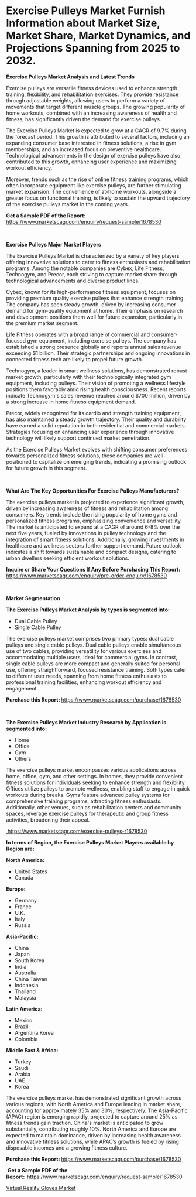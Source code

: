 <p><h1>Exercise Pulleys Market Furnish Information about Market Size, Market Share, Market Dynamics, and Projections Spanning from 2025 to 2032.</h1></p><p><strong>Exercise Pulleys Market Analysis and Latest Trends</strong></p>
<p><p>Exercise pulleys are versatile fitness devices used to enhance strength training, flexibility, and rehabilitation exercises. They provide resistance through adjustable weights, allowing users to perform a variety of movements that target different muscle groups. The growing popularity of home workouts, combined with an increasing awareness of health and fitness, has significantly driven the demand for exercise pulleys.</p><p>The Exercise Pulleys Market is expected to grow at a CAGR of 9.7% during the forecast period. This growth is attributed to several factors, including an expanding consumer base interested in fitness solutions, a rise in gym memberships, and an increased focus on preventive healthcare. Technological advancements in the design of exercise pulleys have also contributed to this growth, enhancing user experience and maximizing workout efficiency.</p><p>Moreover, trends such as the rise of online fitness training programs, which often incorporate equipment like exercise pulleys, are further stimulating market expansion. The convenience of at-home workouts, alongside a greater focus on functional training, is likely to sustain the upward trajectory of the exercise pulleys market in the coming years.</p></p>
<p><strong>Get a Sample PDF of the Report:&nbsp;</strong> <a href="https://www.marketscagr.com/enquiry/request-sample/1678530?utm_campaign=2176&utm_medium=2&utm_source=Github&utm_content=ia&utm_term=24032025&utm_id=exercise-pulleys">https://www.marketscagr.com/enquiry/request-sample/1678530</a></p>
<p>&nbsp;</p>
<p><strong>Exercise Pulleys Major Market Players</strong></p>
<p><p>The Exercise Pulleys Market is characterized by a variety of key players offering innovative solutions to cater to fitness enthusiasts and rehabilitation programs. Among the notable companies are Cybex, Life Fitness, Technogym, and Precor, each striving to capture market share through technological advancements and diverse product lines.</p><p>Cybex, known for its high-performance fitness equipment, focuses on providing premium quality exercise pulleys that enhance strength training. The company has seen steady growth, driven by increasing consumer demand for gym-quality equipment at home. Their emphasis on research and development positions them well for future expansion, particularly in the premium market segment.</p><p>Life Fitness operates with a broad range of commercial and consumer-focused gym equipment, including exercise pulleys. The company has established a strong presence globally and reports annual sales revenue exceeding $1 billion. Their strategic partnerships and ongoing innovations in connected fitness tech are likely to propel future growth.</p><p>Technogym, a leader in smart wellness solutions, has demonstrated robust market growth, particularly with their technologically integrated gym equipment, including pulleys. Their vision of promoting a wellness lifestyle positions them favorably amid rising health consciousness. Recent reports indicate Technogym's sales revenue reached around $700 million, driven by a strong increase in home fitness equipment demand.</p><p>Precor, widely recognized for its cardio and strength training equipment, has also maintained a steady growth trajectory. Their quality and durability have earned a solid reputation in both residential and commercial markets. Strategies focusing on enhancing user experience through innovative technology will likely support continued market penetration.</p><p>As the Exercise Pulleys Market evolves with shifting consumer preferences towards personalized fitness solutions, these companies are well-positioned to capitalize on emerging trends, indicating a promising outlook for future growth in this segment.</p></p>
<p>&nbsp;</p>
<p><strong>What Are The Key Opportunities For Exercise Pulleys Manufacturers?</strong></p>
<p><p>The exercise pulleys market is projected to experience significant growth, driven by increasing awareness of fitness and rehabilitation among consumers. Key trends include the rising popularity of home gyms and personalized fitness programs, emphasizing convenience and versatility. The market is anticipated to expand at a CAGR of around 6-8% over the next five years, fueled by innovations in pulley technology and the integration of smart fitness solutions. Additionally, growing investments in healthcare and wellness sectors further support demand. Future outlook indicates a shift towards sustainable and compact designs, catering to urban dwellers seeking efficient workout solutions.</p></p>
<p><strong>Inquire or Share Your Questions If Any Before Purchasing This Report:</strong> <a href="https://www.marketscagr.com/enquiry/pre-order-enquiry/1678530?utm_campaign=2176&utm_medium=2&utm_source=Github&utm_content=ia&utm_term=24032025&utm_id=exercise-pulleys">https://www.marketscagr.com/enquiry/pre-order-enquiry/1678530</a></p>
<p>&nbsp;</p>
<p><strong>Market Segmentation</strong></p>
<p><strong>The Exercise Pulleys Market Analysis by types is segmented into:</strong></p>
<p><ul><li>Dual Cable Pulley</li><li>Single Cable Pulley</li></ul></p>
<p><p>The exercise pulleys market comprises two primary types: dual cable pulleys and single cable pulleys. Dual cable pulleys enable simultaneous use of two cables, providing versatility for various exercises and accommodating multiple users, ideal for commercial gyms. In contrast, single cable pulleys are more compact and generally suited for personal use, offering straightforward, focused resistance training. Both types cater to different user needs, spanning from home fitness enthusiasts to professional training facilities, enhancing workout efficiency and engagement.</p></p>
<p><strong>Purchase this Report:&nbsp;</strong><a href="https://www.marketscagr.com/purchase/1678530?utm_campaign=2176&utm_medium=2&utm_source=Github&utm_content=ia&utm_term=24032025&utm_id=exercise-pulleys">https://www.marketscagr.com/purchase/1678530</a></p>
<p>&nbsp;</p>
<p><strong>The Exercise Pulleys Market Industry Research by Application is segmented into:</strong></p>
<p><ul><li>Home</li><li>Office</li><li>Gym</li><li>Others</li></ul></p>
<p><p>The exercise pulleys market encompasses various applications across home, office, gym, and other settings. In homes, they provide convenient fitness solutions for individuals seeking to enhance strength and flexibility. Offices utilize pulleys to promote wellness, enabling staff to engage in quick workouts during breaks. Gyms feature advanced pulley systems for comprehensive training programs, attracting fitness enthusiasts. Additionally, other venues, such as rehabilitation centers and community spaces, leverage exercise pulleys for therapeutic and group fitness activities, broadening their appeal.</p></p>
<p><a href="https://www.marketscagr.com/exercise-pulleys-r1678530?utm_campaign=2176&utm_medium=2&utm_source=Github&utm_content=ia&utm_term=24032025&utm_id=exercise-pulleys">&nbsp;https://www.marketscagr.com/exercise-pulleys-r1678530</a></p>
<p><strong>In terms of Region, the Exercise Pulleys Market Players available by Region are:</strong></p>
<p>
    <p> <strong> North America: </strong>
        <ul>
            <li>United States</li>
            <li>Canada</li>
        </ul>
        </p> 
    <p> <strong> Europe: </strong>
        <ul>
            <li>Germany</li>
            <li>France</li>
            <li>U.K.</li>
            <li>Italy</li>
            <li>Russia</li>
        </ul>
        </p> 
    <p> <strong> Asia-Pacific: </strong>
        <ul>
            <li>China</li>
            <li>Japan</li>
            <li>South Korea</li>
            <li>India</li>
            <li>Australia</li>
            <li>China Taiwan</li>
            <li>Indonesia</li>
            <li>Thailand</li>
            <li>Malaysia</li>
        </ul>
        </p> 
    <p> <strong> Latin America: </strong>
        <ul>
            <li>Mexico</li>
            <li>Brazil</li>
            <li>Argentina Korea</li>
            <li>Colombia</li>
        </ul>
        </p> 
    <p> <strong> Middle East & Africa: </strong>
        <ul>
            <li>Turkey</li>
            <li>Saudi</li>
            <li>Arabia</li>
            <li>UAE</li>
            <li>Korea</li>
        </ul>
    </p>
    </p>
<p><p>The exercise pulleys market has demonstrated significant growth across various regions, with North America and Europe leading in market share, accounting for approximately 35% and 30%, respectively. The Asia-Pacific (APAC) region is emerging rapidly, projected to capture around 25% as fitness trends gain traction. China's market is anticipated to grow substantially, contributing roughly 10%. North America and Europe are expected to maintain dominance, driven by increasing health awareness and innovative fitness solutions, while APAC’s growth is fueled by rising disposable incomes and a growing fitness culture.</p></p>
<p><strong>Purchase this Report: </strong><a href="https://www.marketscagr.com/purchase/1678530?utm_campaign=2176&utm_medium=2&utm_source=Github&utm_content=ia&utm_term=24032025&utm_id=exercise-pulleys">https://www.marketscagr.com/purchase/1678530</a></p>
<p>&nbsp;<strong>Get a Sample PDF of the Report:&nbsp;&nbsp;</strong><a href="https://www.marketscagr.com/enquiry/request-sample/1678530?utm_campaign=2176&utm_medium=2&utm_source=Github&utm_content=ia&utm_term=24032025&utm_id=exercise-pulleys">https://www.marketscagr.com/enquiry/request-sample/1678530</a></p>
<p><strong></strong></p>
<p><p><a href="https://github.com/santosh758595/Market-Research-Report-List-7/blob/main/virtual-reality-gloves-market.md?utm_campaign=2176&utm_medium=2&utm_source=Github&utm_content=ia&utm_term=24032025&utm_id=exercise-pulleys">Virtual Reality Gloves Market</a></p></p>